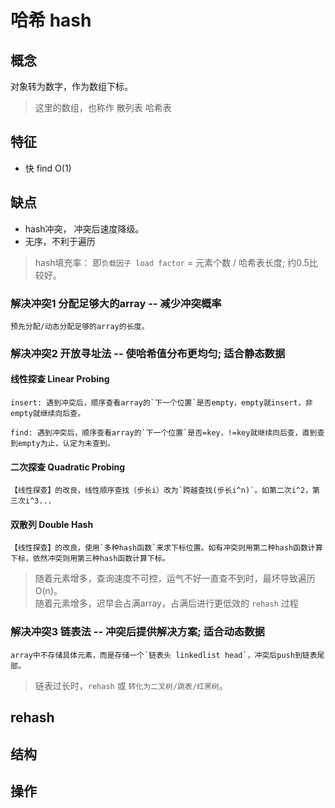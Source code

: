 # 哈希 hash

## 概念

对象转为数字，作为数组下标。

> 这里的数组，也称作 散列表 哈希表

## 特征

- 快 find O(1)

## 缺点

- hash冲突， 冲突后速度降级。
- 无序，不利于遍历

> hash填充率： 即`负载因子 load factor` = 元素个数 / 哈希表长度; 约0.5比较好。

### 解决冲突1 分配足够大的array -- 减少冲突概率

    预先分配/动态分配足够的array的长度。

### 解决冲突2 开放寻址法 -- 使哈希值分布更均匀; 适合静态数据

#### 线性探查 Linear Probing

    insert: 遇到冲突后，顺序查看array的`下一个位置`是否empty，empty就insert，非empty就继续向后查。

    find: 遇到冲突后，顺序查看array的`下一个位置`是否=key，!=key就继续向后查，直到查到empty为止，认定为未查到。

#### 二次探查 Quadratic Probing

    【线性探查】的改良，线性顺序查找（步长i）改为`跨越查找(步长i^n)`。如第二次i^2，第三次i^3...

#### 双散列 Double Hash

    【线性探查】的改良，使用`多种hash函数`来求下标位置。如有冲突则用第二种hash函数计算下标，依然冲突则用第三种hash函数计算下标。

> 随着元素增多，查询速度不可控，运气不好一直查不到时，最坏导致遍历 O(n)。  
> 随着元素增多，迟早会占满array，占满后进行更低效的 `rehash` 过程

### 解决冲突3 链表法 -- 冲突后提供解决方案; 适合动态数据

    array中不存储具体元素，而是存储一个`链表头 linkedlist head`，冲突后push到链表尾部。

> 链表过长时，`rehash` 或 `转化为二叉树/跳表/红黑树`。

## rehash

## 结构

## 操作
